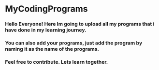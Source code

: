 # MyCodingPrograms
### Hello Everyone! Here Im going to upload all my programs that i have done in my learning journey.
### You can also add your programs, just add the program by naming it as the name of the programs.
### Feel free to contribute. Lets learn together.
